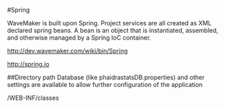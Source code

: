 #Spring


WaveMaker is built upon Spring. Project services are all created as XML declared spring beans. A bean is an object that is instantiated, assembled, and otherwise managed by a Spring IoC container. 


http://dev.wavemaker.com/wiki/bin/Spring

http://spring.io


##Directory path 
Database (like phaidrastatsDB.properties) and other settings are available to allow further configuration of the application


/WEB-INF/classes

